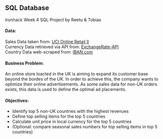 ## SQL Database
Ironhack Week 4 SQL Project
by Reetu & Tobias

#### Data:
Sales Data taken from: [UCI Online Retail II](https://archive.ics.uci.edu/dataset/502/online+retail+ii)<br>
Currency Data retrieved via API from: [ExchangeRate-API](https://www.exchangerate-api.com/)<br>
Country Data web-scraped from: [IBAN.com](https://www.iban.com/currency-codes)

#### Business Problem:
An online store loacted in the UK is aiming to expand its customer base beyond the bordes of the UK. In order to achieve this, the company wants to optimize their online advertisements. As some sales data for non-UK orders exists, this data is used to define the optimal ad placements.

#### Objectives:
- Identify top 5 non-UK countries with the highest revenues
- Define top selling items for the top 5 countries
- Calculate unit price in local currency for the top 5 countries
- (Optional: compare seasonal sales numbers for top selling items in top 5 countries)

